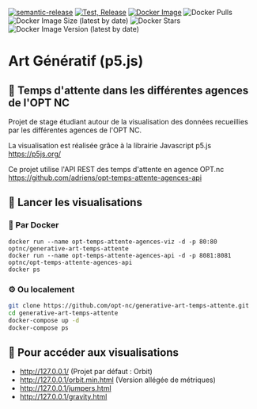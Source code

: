 [![semantic-release](https://img.shields.io/badge/%20%20%F0%9F%93%A6%F0%9F%9A%80-semantic--release-e10079.svg)](https://github.com/semantic-release/semantic-release)
[![Test, Release](https://github.com/opt-nc/generative-art-temps-attente/actions/workflows/release-publish.yml/badge.svg)](https://github.com/opt-nc/generative-art-temps-attente/actions/workflows/test-release.yml)
[![Docker Image](https://img.shields.io/badge/docker-homepage-blue)](https://hub.docker.com/r/optnc/generative-art-temps-attente)
![Docker Pulls](https://img.shields.io/docker/pulls/optnc/generative-art-temps-attente)
![Docker Image Size (latest by date)](https://img.shields.io/docker/image-size/optnc/generative-art-temps-attente/latest)
![Docker Stars](https://img.shields.io/docker/stars/optnc/generative-art-temps-attente)
![Docker Image Version (latest by date)](https://img.shields.io/docker/v/optnc/generative-art-temps-attente/latest)

# Art Génératif (p5.js)

## 💬 Temps d'attente dans les différentes agences de l'OPT NC

Projet de stage étudiant autour de la visualisation des données recueillies par les différentes agences de l'OPT NC.

La visualisation est réalisée grâce à la librairie Javascript p5.js <br>
<https://p5js.org/>

Ce projet utilise l'API REST des temps d'attente en agence OPT.nc <br>
<https://github.com/adriens/opt-temps-attente-agences-api>

## 🚀 Lancer les visualisations

### 🐳 Par Docker
```
docker run --name opt-temps-attente-agences-viz -d -p 80:80 optnc/generative-art-temps-attente
docker run --name opt-temps-attente-agences-api -d -p 8081:8081 optnc/opt-temps-attente-agences-api
docker ps
```

### ⚙️ Ou localement
```sh
git clone https://github.com/opt-nc/generative-art-temps-attente.git
cd generative-art-temps-attente
docker-compose up -d
docker-compose ps
```

## 🎇 Pour accéder aux visualisations

* <http://127.0.0.1/> (Projet par défaut : Orbit)
* <http://127.0.0.1/orbit.min.html> (Version allégée de métriques)
* <http://127.0.0.1/jumpers.html>
* <http://127.0.0.1/gravity.html>
